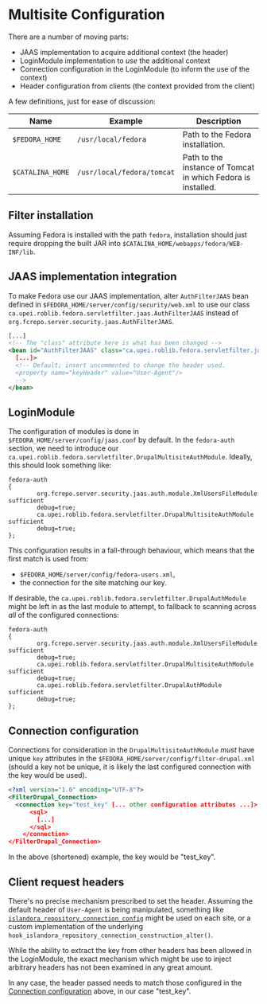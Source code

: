 # Multisite Configuration

There are a number of moving parts:

* JAAS implementation to acquire additional context (the header)
* LoginModule implementation to _use_ the additional context
* Connection configuration in the LoginModule (to inform the use of the context)
* Header configuration from clients (the context provided from the client)

A few definitions, just for ease of discussion:

| Name | Example | Description |
| ---- | ------- | ----------- |
| `$FEDORA_HOME` | `/usr/local/fedora` | Path to the Fedora installation. |
| `$CATALINA_HOME` | `/usr/local/fedora/tomcat` | Path to the instance of Tomcat in which Fedora is installed. |

## Filter installation

Assuming Fedora is installed with the path `fedora`, installation should just require dropping the built JAR into `$CATALINA_HOME/webapps/fedora/WEB-INF/lib`.

## JAAS implementation integration

To make Fedora use our JAAS implementation, alter `AuthFilterJAAS` bean defined in `$FEDORA_HOME/server/config/security/web.xml` to use our class `ca.upei.roblib.fedora.servletfilter.jaas.AuthFilterJAAS` instead of `org.fcrepo.server.security.jaas.AuthFilterJAAS`.

```xml
[...]
<!-- The "class" attribute here is what has been changed -->
<bean id="AuthFilterJAAS" class="ca.upei.roblib.fedora.servletfilter.jaas.AuthFilterJAAS"
  [...]>
  <!-- Default; insert uncommented to change the header used.
  <property name="keyHeader" value="User-Agent"/>
  -->
</bean>
```

## LoginModule

The configuration of modules is done in `$FEDORA_HOME/server/config/jaas.conf` by default. In the `fedora-auth` section, we need to introduce our `ca.upei.roblib.fedora.servletfilter.DrupalMultisiteAuthModule`. Ideally, this should look something like:

```
fedora-auth
{
        org.fcrepo.server.security.jaas.auth.module.XmlUsersFileModule sufficient
        debug=true;
        ca.upei.roblib.fedora.servletfilter.DrupalMultisiteAuthModule sufficient
        debug=true;
};
```

This configuration results in a fall-through behaviour, which means that the first match is used from:

* `$FEDORA_HOME/server/config/fedora-users.xml`,
* the connection for the site matching our key.

If desirable, the `ca.upei.roblib.fedora.servletfilter.DrupalAuthModule` might be left in as the last module to attempt, to fallback to scanning across _all_ of the configured connections:

```
fedora-auth
{
        org.fcrepo.server.security.jaas.auth.module.XmlUsersFileModule sufficient
        debug=true;
        ca.upei.roblib.fedora.servletfilter.DrupalMultisiteAuthModule sufficient
        debug=true;
        ca.upei.roblib.fedora.servletfilter.DrupalAuthModule sufficient
        debug=true;
};
```

## Connection configuration

Connections for consideration in the `DrupalMultisiteAuthModule` _must_ have unique `key` attributes in the `$FEDORA_HOME/server/config/filter-drupal.xml` (should a key not be unique, it is likely the last configured connection with the key would be used).

```xml
<?xml version="1.0" encoding="UTF-8"?>
<FilterDrupal_Connection>
  <connection key="test_key" [... other configuration attributes ...]>
      <sql>
        [...]
      </sql>
    </connection>
</FilterDrupal_Connection>
```

In the above (shortened) example, the key would be "test_key".

## Client request headers

There's no precise mechanism prescribed to set the header. Assuming the default header of `User-Agent` is being manipulated, something like [`islandora_repository_connection_config`](https://github.com/discoverygarden/islandora_repository_connection_config) might be used on each site, or a custom implementation of the underlying `hook_islandora_repository_connection_construction_alter()`.

While the ability to extract the key from other headers has been allowed in the LoginModule, the exact mechanism which might be use to inject arbitrary headers has not been examined in any great amount.

In any case, the header passed needs to match those configured in the [Connection configuration](#connection-configuration) above, in our case "test_key".
